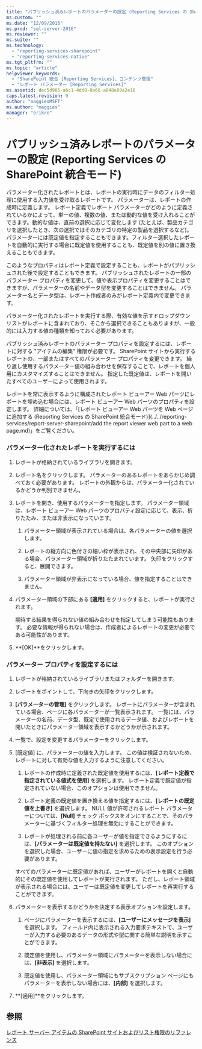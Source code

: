 ```yaml
---
title: "パブリッシュ済みレポートのパラメーターの設定 (Reporting Services の SharePoint 統合モード) | Microsoft Docs"
ms.custom: ""
ms.date: "12/09/2016"
ms.prod: "sql-server-2016"
ms.reviewer: ""
ms.suite: ""
ms.technology: 
  - "reporting-services-sharepoint"
  - "reporting-services-native"
ms.tgt_pltfrm: ""
ms.topic: "article"
helpviewer_keywords: 
  - "SharePoint 統合 [Reporting Services]、コンテンツ管理"
  - "レポート パラメーター [Reporting Services]"
ms.assetid: dec5d985-a6c1-4dd8-8a66-a848e89a2e18
caps.latest.revision: 9
author: "maggiesMSFT"
ms.author: "maggies"
manager: "erikre"
---
```

# パブリッシュ済みレポートのパラメーターの設定 (Reporting Services の SharePoint 統合モード)
  パラメーター化されたレポートとは、レポートの実行時にデータのフィルター処理に使用する入力値を受け取るレポートです。 パラメーターは、レポートの作成時に定義します。 レポート定義でレポート パラメーターがどのように定義されているかによって、単一の値、複数の値、または動的な値を受け入れることができます。動的な値は、直前の選択に応じて変化します (たとえば、製品カテゴリを選択したとき、次の選択ではそのカテゴリの特定の製品を選択するなど)。 パラメーターには既定値を指定することもできます。フィルター選択したレポートを自動的に実行する場合に既定値を使用することも、既定値を別の値に置き換えることもできます。  
  
 このようなプロパティはレポート定義で設定することも、レポートがパブリッシュされた後で設定することもできます。 パブリッシュされたレポートの一部のパラメーター プロパティを変更して、値や表示プロパティを変更することはできますが、パラメーターの名前やデータ型を変更することはできません。 パラメーター名とデータ型は、レポート作成者のみがレポート定義内で変更できます。  
  
 パラメーター化されたレポートを実行する際、有効な値を示すドロップダウン リストがレポートに含まれており、そこから選択できることもありますが、一般的には入力する値の種類を知っておく必要があります。  
  
 パブリッシュ済みレポートのパラメーター プロパティを設定するには、レポートに対する "アイテムの編集" 権限が必要です。 SharePoint サイトから実行するレポートの、一部またはすべてのパラメーター プロパティを変更できます。 繰り返し使用するパラメーター値の組み合わせを保存することで、レポートを個人用にカスタマイズすることはできません。 指定した既定値は、レポートを開いたすべてのユーザーによって使用されます。  
  
 レポートを常に表示するように構成されたレポート ビューアー Web パーツにレポートを埋め込む場合には、レポート ビューアー Web パーツのプロパティを設定します。 詳細については、「[レポート ビューアー Web パーツを Web ページに追加する &#40;Reporting Services の SharePoint 統合モード&#41;](../../reporting-services/report-server-sharepoint/add the report viewer web part to a web page.md)」をご覧ください。  
  
### パラメーター化されたレポートを実行するには  
  
1.  レポートが格納されているライブラリを開きます。  
  
2.  レポート名をクリックします。 パラメーターのあるレポートをあらかじめ調べておく必要があります。 レポートの外観からは、パラメーター化されているかどうか判別できません。  
  
3.  レポートを開き、使用するパラメーターを指定します。 パラメーター領域は、レポート ビューアー Web パーツのプロパティ設定に応じて、表示、折りたたみ、または非表示になっています。  
  
    1.  パラメーター領域が表示されている場合は、各パラメーターの値を選択します。  
  
    2.  レポートの縦方向に色付きの細い枠が表示され、その中央部に矢印がある場合、パラメーター領域が折りたたまれています。 矢印をクリックすると、展開できます。  
  
    3.  パラメーター領域が非表示になっている場合、値を指定することはできません。  
  
4.  パラメーター領域の下部にある **[適用]** をクリックすると、レポートが実行されます。  
  
     期待する結果を得られない値の組み合わせを指定してしまう可能性もあります。 必要な情報が得られない場合は、作成者によるレポートの変更が必要である可能性があります。  
  
5.  **[OK]**をクリックします。  
  
### パラメーター プロパティを設定するには  
  
1.  レポートが格納されているライブラリまたはフォルダーを開きます。  
  
2.  レポートをポイントして、下向きの矢印をクリックします。  
  
3.  **[パラメーターの管理]** をクリックします。 レポートにパラメーターが含まれている場合、ページに各パラメーターが一覧表示されます。 一覧には、パラメーターの名前、データ型、既定で使用されるデータ値、およびレポートを開いたときにパラメーター領域を表示するかどうかが示されます。  
  
4.  一覧で、設定を変更するパラメーターをクリックします。  
  
5.  [既定値] に、パラメーターの値を入力します。 この値は検証されないため、レポートに対して有効な値を入力するように注意してください。  
  
    1.  レポートの作成時に定義された既定値を使用するには、**[レポート定義で指定されている値式を使用]** を選択します。 レポート定義で既定値が指定されていない場合、このオプションは使用できません。  
  
    2.  レポート定義の既定値を置き換える値を指定するには、**[レポートの既定値を上書き]** を選択します。 NULL 値が許可されるレポート パラメーターについては、**[Null]** チェック ボックスをオンにすることで、そのパラメーターに基づくフィルター処理を無効にすることができます。  
  
    3.  レポートが処理される前に各ユーザーが値を指定できるようにするには、**[パラメーターは既定値を持たない]** を選択します。 このオプションを選択した場合、ユーザーに値の指定を求めるための表示設定を行う必要があります。  
  
     すべてのパラメーターに既定値があれば、ユーザーがレポートを開くと自動的にその既定値を使用してレポートが実行されます。 ただし、レポート領域が表示される場合には、ユーザーは既定値を変更してレポートを再実行することができます。  
  
6.  パラメーターを表示するかどうかを決定する表示オプションを設定します。  
  
    1.  ページにパラメーターを表示するには、**[ユーザーにメッセージを表示]** を選択します。 フィールド内に表示される入力要求テキストで、ユーザーが入力する必要のあるデータの形式や型に関する簡単な説明を示すことができます。  
  
    2.  既定値を使用し、パラメーター領域にパラメーターを表示しない場合には、**[非表示]** を選択します。  
  
    3.  既定値を使用し、パラメーター領域にもサブスクリプション ページにもパラメーターを表示しない場合には、**[内部]** を選択します。  
  
7.  **[適用]**をクリックします。  
  
## 参照  
 [レポート サーバー アイテムの SharePoint サイトおよびリスト権限のリファレンス](../../reporting-services/security/sharepoint-site-and-list-permission-reference-for-report-server-items.md)  
  
  